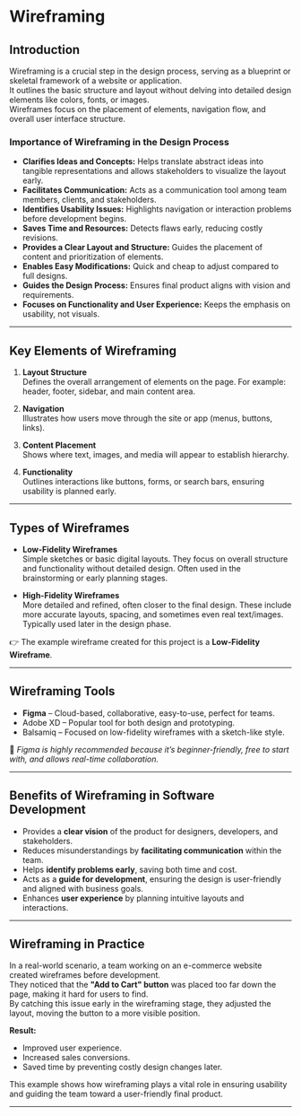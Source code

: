 # Wireframing

## Introduction
Wireframing is a crucial step in the design process, serving as a blueprint or skeletal framework of a website or application.  
It outlines the basic structure and layout without delving into detailed design elements like colors, fonts, or images.  
Wireframes focus on the placement of elements, navigation flow, and overall user interface structure.

### Importance of Wireframing in the Design Process
- **Clarifies Ideas and Concepts:** Helps translate abstract ideas into tangible representations and allows stakeholders to visualize the layout early.  
- **Facilitates Communication:** Acts as a communication tool among team members, clients, and stakeholders.  
- **Identifies Usability Issues:** Highlights navigation or interaction problems before development begins.  
- **Saves Time and Resources:** Detects flaws early, reducing costly revisions.  
- **Provides a Clear Layout and Structure:** Guides the placement of content and prioritization of elements.  
- **Enables Easy Modifications:** Quick and cheap to adjust compared to full designs.  
- **Guides the Design Process:** Ensures final product aligns with vision and requirements.  
- **Focuses on Functionality and User Experience:** Keeps the emphasis on usability, not visuals.

---

## Key Elements of Wireframing
1. **Layout Structure**  
   Defines the overall arrangement of elements on the page. For example: header, footer, sidebar, and main content area.  

2. **Navigation**  
   Illustrates how users move through the site or app (menus, buttons, links).  

3. **Content Placement**  
   Shows where text, images, and media will appear to establish hierarchy.  

4. **Functionality**  
   Outlines interactions like buttons, forms, or search bars, ensuring usability is planned early.  

---

## Types of Wireframes
- **Low-Fidelity Wireframes**  
  Simple sketches or basic digital layouts. They focus on overall structure and functionality without detailed design. Often used in the brainstorming or early planning stages.  

- **High-Fidelity Wireframes**  
  More detailed and refined, often closer to the final design. These include more accurate layouts, spacing, and sometimes even real text/images. Typically used later in the design phase.  

👉 The example wireframe created for this project is a **Low-Fidelity Wireframe**.

---

## Wireframing Tools
- **Figma** – Cloud-based, collaborative, easy-to-use, perfect for teams.  
- Adobe XD – Popular tool for both design and prototyping.  
- Balsamiq – Focused on low-fidelity wireframes with a sketch-like style.  

📌 *Figma is highly recommended because it’s beginner-friendly, free to start with, and allows real-time collaboration.*  

---

## Benefits of Wireframing in Software Development
- Provides a **clear vision** of the product for designers, developers, and stakeholders.  
- Reduces misunderstandings by **facilitating communication** within the team.  
- Helps **identify problems early**, saving both time and cost.  
- Acts as a **guide for development**, ensuring the design is user-friendly and aligned with business goals.  
- Enhances **user experience** by planning intuitive layouts and interactions.  

---

## Wireframing in Practice
In a real-world scenario, a team working on an e-commerce website created wireframes before development.  
They noticed that the **"Add to Cart" button** was placed too far down the page, making it hard for users to find.  
By catching this issue early in the wireframing stage, they adjusted the layout, moving the button to a more visible position.  

**Result:**  
- Improved user experience.  
- Increased sales conversions.  
- Saved time by preventing costly design changes later.  

 This example shows how wireframing plays a vital role in ensuring usability and guiding the team toward a user-friendly final product.  

---
